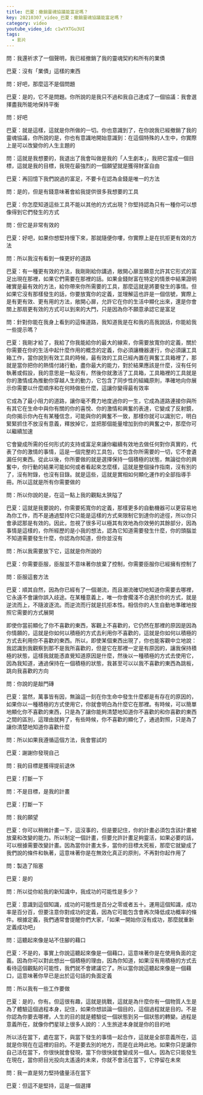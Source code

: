 ```yaml
---
title: 巴夏：撤銷靈魂協議能富足嗎？
key: 20210307_video_巴夏：撤銷靈魂協議能富足嗎？
category: video
youtube_video_id: c1wYXTGu3UI
tags:
  - 影片
---
```


問：我還祈求了一個聲明，我已經撤銷了我的靈魂契約和所有的業債

巴夏：沒有「業債」這樣的東西

問：好吧，那麼這不是個問題

巴夏：是的，它不是問題。你所說的是我只不過和我自己達成了一個協議：我會選擇盡我所能地保持平衡

問：好吧

巴夏：就是這樣，這就是你所做的一切。你也意識到了，在你說我已經撤銷了我的靈魂協議，你所說的是，你也有意識地開始意識到：在這個特殊的人生中，你實際上是可以改變你的人生主題的

問：這就是我想要的，我退出了我會叫做是我的「人生劇本」，我把它當成一個目標，這就是我的目標，我現在最強烈的一個願望就是獲得財富自由

巴夏：再回憶下我們說過的富足，不要卡在認為金錢是唯一的方法

問：是的，但是有錢意味著會給我提供很多我想要的工具

巴夏：你怎麼知道這些工具不能以其他的方式出現？你堅持認為只有一種你可以想像得到它們發生的方式

問：但它是非常有效的

巴夏：好吧，如果你想堅持慢下來，那就隨便你嘍，你實際上是在抗拒更有效的方法

問：所以我沒有看到一條更好的道路

巴夏：有一種更有效的方法，我剛剛給你講過，敞開心扉並願意允許其它形式的富足出現在那裡，如果它們需要在那裡的話。如果金錢財富在特定的情景中結果證明確實是最有效的方法，給你帶來你所需要的工具，那麼這就是將要發生的事情。但如果它沒有那樣發生的話，你要放寬你的定義，並理解這也許是一個信號，實際上是有更有效、更有用的方法，敞開心扉，允許它在你的生活中顯化出來，還是你會關上那扇更有效的方式可以到來的大門，只是因為你不願意承認它是富足

問：針對你能在我身上看到的這條道路，我知道我是在和我的高我說話，你能給我一些提示嗎？

巴夏：我剛才給了，我給了你我能給你的最大的線索，你需要放寬你的定義，關於你需要在你的生活中起什麼作用的概念的定義，你必須讓機器運行，你必須讓工具箱工作，當你說到有效工具的時候，最有效的工具已經內置在興奮工具箱裡了，那就是當你把你的熱情付諸行動，盡你最大的能力，對於結果應該是什麼，沒有任何執著或假設，我的意思是一點沒有，然後你就激活了工具箱，工具箱裡的工具就是你的激情成為推動你穿越人生的動力，它包含了同步性的組織原則，準確地向你展示你需要以什麼順序和在何時做些什麼，這讓你變得最有效率

它成為了最小阻力的道路，讓你毫不費力地度過你的一生，它成為道路連接你與所有其它在生命中與你有關的你的喜悅、你的激情和興奮的表達，它變成了反射鏡，向你揭示你內在有某種信念，可能與你的興奮不一致，那樣你就可以識別它，明白緊緊抓住不放沒有意義，釋放掉它，並把那個能量增加到你的興奮之中，那麼你可以繼續加速

它會變成所需的任何形式的支持或富足來讓你繼續有效地去做任何對你真實的，代表了你的激情的事情，這是一個完整的工具包，它包含你所需要的一切，它不會遺漏任何東西。從此以後，你所要做的就是選擇保持一個積極的狀態，無論從你的興奮中，你行動的結果可能如何或者看起來怎麼樣，這就是整個操作指南，沒有別的了，沒有附錄，也沒有目錄。就是這些，這就是實相如何顯化運作的全部指導手冊。所以這就是所有你需要做的

問：所以你說的是，在這一點上我的觀點太狹隘了

巴夏：這就是我要說的，你需要拓寬你的定義，那樣更多的自動機器可以更容易地為你工作，而不是通過堅持它只能是這樣的方式來限制它到達你的途徑，所以你只會承認那是有效的。因此，忽視了很多可以極其有效地為你效勞的其餘部分，因為事情是這樣的，你所經歷的是小我的想法，認為它知道需要發生什麼，你的頭腦並不知道需要發生什麼，你認為你知道，但你並沒有

問：所以我需要放下它，這就是你所說的

巴夏：你需要臣服，臣服並不意味著你放棄了控制，你需要臣服你已經擁有控制了

問：臣服這套方法

巴夏：順其自然，因為你已經有了一個潮流，而且潮流確切地知道你需要去哪裡，它永遠不會讓你誤入歧途。在某種意義上，唯一你會擱淺不合適於你的方式，就是逆流而上，不隨波逐流。而逆流而行就是抗拒本性。相信你的人生自動地準確地按照它需要的方式展開

即使你當前顯化了你不喜歡的東西，客觀上不喜歡的，它仍然在那裡的原因是因為你情願的，這就是你如何以積極的方式去利用你不喜歡的，這就是你如何以積極的方式去利用你不喜歡的東西。所以，即使某個東西出現了，你也能客觀中立地說：我認識到我觀察到那不是我所喜歡的，但是它在那裡一定是有原因的，讓我保持積極的狀態，這樣我就能憑直覺知道原因是什麼，然後以一種積極的方式去使用它，因為我知道，通過保持在一個積極的狀態，我甚至可以以我不喜歡的東西為跳板，跳向我喜歡的方向

問：你說的是敲門磚

巴夏：當然，萬事皆有因，無論這一刻在你生命中發生什麼都是有存在的原因的，如果你以一種積極的方式使用它，你就會明白為什麼它在那裡。有時候，可以簡單地顯化你不喜歡的東西，只是為了讓你能夠清楚地知道你不喜歡的和你喜歡的東西之間的區別，這理由就夠了，有些時候，你不喜歡的顯化了，通過對照，只是為了讓你清楚地知道你喜歡什麼

問：所以如果我遵循這個方法，我會嘗試的

巴夏：謝謝你發現自己

問：我的目標是獲得提前退休

巴夏：打斷一下

問：不是目標，是我的計畫

巴夏：打斷一下

問：我的願望

巴夏：你可以稍微計畫一下，這沒事的，但是要記住，你的計畫必須包含該計畫被放棄和改變的能力。所以制定一個計畫，但要允許計畫足夠靈活，如果必要的話，可以根據需要改變計畫。因為當你計畫太多，當你的目標太死板，那麼它就變成了我們說的條件和執著，這意味著你是在無效化真正的原則，不再對你起作用了

問：製造了阻塞

巴夏：是的

問：所以從你給我的新知識中，我成功的可能性是多少？

巴夏：意識到這個知識，成功的可能性是百分之零或者五十。運用這個知識，成功率是百分百，但要注意你對成功的定義，因為它可能包含會再次降低成功概率的條件。根據定義，我們通常會提醒你們大家，「如果一開始你沒有成功，那麼就重新定義成功吧」

問：這聽起來像是站不住腳的藉口

巴夏：不是的，事實上你說這聽起來像是一個藉口，這意味著你是在使用負面的定義。因為你可以對此想出一個積極的理由，因為你知道，如果沒有用積極的方式去看待這個觀點的可能性，我們就不會建議它了。所以當你說這聽起來像是一個藉口，這意味著你早已是出於這句話的負面定義

問：所以我有一些工作要做

巴夏：是的，你有。但這很有趣，這就是挑戰，這就是為什麼你有一個物質人生是為了體驗這個過程本身，記住，如果你想談論一個目的，這個過程就是目的。不是你認為你要去哪裡，人生的目的就是體驗從一個狀態到另一個狀態的轉變。過程是意義所在，就像你們星球上很多人說的：人生旅途本身就是你的目的地

所以活在當下，處在當下，與當下發生的事情一起合作，這就是全部意義所在，這就是你現在在這裡的目的。不是要去別的地方，而是在此時此地。如果你只是讓你自己活在當下，你很快就會發現，當下你很快就會變成另一個人。因為它只能發生在現在，當你把目光投向太遙遠的未來，你就不會活在當下，它停留在未來

問：我一直是努力堅持儘量活在當下

巴夏：但這不是堅持，這是一個選擇
